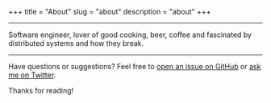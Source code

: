 +++
title = "About"
slug = "about"
description = "about"
+++

---------------------------
Software engineer, lover of good cooking, beer, coffee and fascinated by distributed systems and how they break.  

---------------------------

Have questions or suggestions? Feel free to [open an issue on GitHub](https://github.com/juniortads/my-blog/issues) or [ask me on Twitter](https://twitter.com/junioortads).

Thanks for reading!
